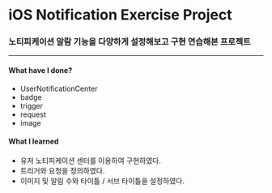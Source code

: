 # iOS Notification Exercise Project
### 노티피케이션 알람 기능을 다양하게 설정해보고 구현 연습해본 프로젝트
***
#### What have I done?
- UserNotificationCenter
- badge
- trigger
- request
- image

#### What I learned
- 유저 노티피케이션 센터를 이용하여 구현하였다.
- 트리거와 요청을 정의하였다.
- 이미지 및 알림 수와 타이틀 / 서브 타이틀을 설정하였다.
